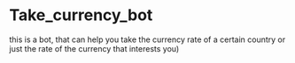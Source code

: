 # Take_currency_bot
this is a bot, that can help you take the currency 
rate of a certain country or just the rate of the
currency that interests you)